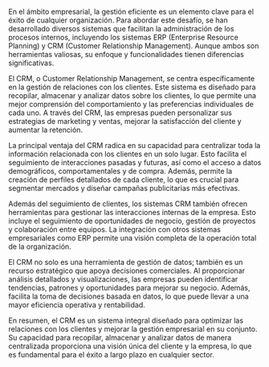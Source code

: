 En el ámbito empresarial, la gestión eficiente es un elemento clave para el éxito de cualquier organización. Para abordar este desafío, se han desarrollado diversos sistemas que facilitan la administración de los procesos internos, incluyendo los sistemas ERP (Enterprise Resource Planning) y CRM (Customer Relationship Management). Aunque ambos son herramientas valiosas, su enfoque y funcionalidades tienen diferencias significativas.

El CRM, o Customer Relationship Management, se centra específicamente en la gestión de relaciones con los clientes. Este sistema es diseñado para recopilar, almacenar y analizar datos sobre los clientes, lo que permite una mejor comprensión del comportamiento y las preferencias individuales de cada uno. A través del CRM, las empresas pueden personalizar sus estrategias de marketing y ventas, mejorar la satisfacción del cliente y aumentar la retención.

La principal ventaja del CRM radica en su capacidad para centralizar toda la información relacionada con los clientes en un solo lugar. Esto facilita el seguimiento de interacciones pasadas y futuras, así como el acceso a datos demográficos, comportamentales y de compra. Además, permite la creación de perfiles detallados de cada cliente, lo que es crucial para segmentar mercados y diseñar campañas publicitarias más efectivas.

Además del seguimiento de clientes, los sistemas CRM también ofrecen herramientas para gestionar las interacciones internas de la empresa. Esto incluye el seguimiento de oportunidades de negocio, gestión de proyectos y colaboración entre equipos. La integración con otros sistemas empresariales como ERP permite una visión completa de la operación total de la organización.

El CRM no solo es una herramienta de gestión de datos; también es un recurso estratégico que apoya decisiones comerciales. Al proporcionar análisis detallados y visualizaciones, las empresas pueden identificar tendencias, patrones y oportunidades para mejorar su negocio. Además, facilita la toma de decisiones basada en datos, lo que puede llevar a una mayor eficiencia operativa y rentabilidad.

En resumen, el CRM es un sistema integral diseñado para optimizar las relaciones con los clientes y mejorar la gestión empresarial en su conjunto. Su capacidad para recopilar, almacenar y analizar datos de manera centralizada proporciona una visión única del cliente y la empresa, lo que es fundamental para el éxito a largo plazo en cualquier sector.
